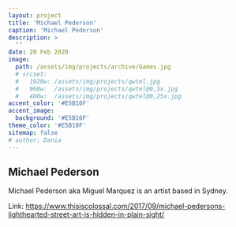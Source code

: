 ```yaml
---
layout: project
title: 'Michael Pederson'
caption: 'Michael Pederson'
description: >
  ''
date: 20 Feb 2020
image: 
  path: /assets/img/projects/archive/Games.jpg
  # srcset: 
  #   1920w: /assets/img/projects/qwtel.jpg
  #   960w:  /assets/img/projects/qwtel@0,5x.jpg
  #   480w:  /assets/img/projects/qwtel@0,25x.jpg
accent_color: '#E5B10F'
accent_image:
  background: '#E5B10F'
theme_color: '#E5B10F'
sitemap: false
# author: Dania
---
```

## Michael Pederson

Michael Pederson aka Miguel Marquez is an artist based in Sydney.




Link: https://www.thisiscolossal.com/2017/09/michael-pedersons-lighthearted-street-art-is-hidden-in-plain-sight/
